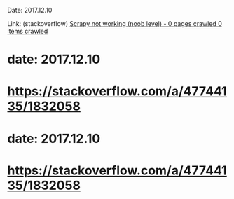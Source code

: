
Date: 2017.12.10

Link: (stackoverflow) [Scrapy not working (noob level) - 0 pages crawled 0 items crawled](https://stackoverflow.com/a/47744135/1832058)
# date: 2017.12.10
# https://stackoverflow.com/a/47744135/1832058
# date: 2017.12.10
# https://stackoverflow.com/a/47744135/1832058
